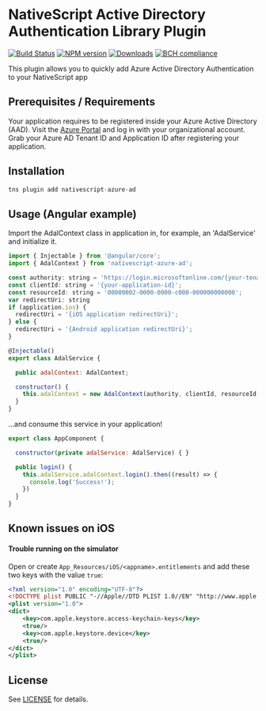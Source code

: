 # NativeScript Active Directory Authentication Library Plugin

[![Build Status][build-status]][build-url]
[![NPM version][npm-image]][npm-url]
[![Downloads][downloads-image]][npm-url]
[![BCH compliance][bch-url-repo]][bch-url]

[build-status]:https://travis-ci.org/NavaraBV/nativescript-adal.svg?branch=master
[build-url]:https://travis-ci.org/NavaraBV/nativescript-adal
[bch-url-repo]:https://bettercodehub.com/edge/badge/NavaraBV/nativescript-adal?branch=master
[bch-url]:https://bettercodehub.com/
[npm-image]:https://img.shields.io/npm/v/@navara/nativescript-adal.svg
[npm-url]:https://npmjs.org/package/@navara/nativescript-adal
[downloads-image]:http://img.shields.io/npm/dm/@navara/nativescript-adal.svg

This plugin allows you to quickly add Azure Active Directory Authentication to your NativeScript app

## Prerequisites / Requirements

Your application requires to be registered inside your Azure Active Directory (AAD). Visit the [Azure Portal](https://portal.azure.com) and log in with your organizational account. Grab your Azure AD Tenant ID and Application ID after registering your application.

## Installation

```javascript
tns plugin add nativescript-azure-ad
```

## Usage (Angular example)

Import the AdalContext class in application in, for example, an 'AdalService' and initialize it.

```javascript
import { Injectable } from '@angular/core';
import { AdalContext } from 'nativescript-azure-ad';

const authority: string = 'https://login.microsoftonline.com/{your-tenant-id}';
const clientId: string = '{your-application-id}';
const resourceId: string = '00000002-0000-0000-c000-000000000000';
var redirectUri: string
if (application.ios) {
  redirectUri = '{iOS application redirectUri}';
} else {
  redirectUri = '{Android application redirectUri}';
}

@Injectable()
export class AdalService {

  public adalContext: AdalContext;

  constructor() {
    this.adalContext = new AdalContext(authority, clientId, resourceId, redirectUri);
  }
}
```

...and consume this service in your application!

```javascript
export class AppComponent {

  constructor(private adalService: AdalService) { }

  public login() {
    this.adalService.adalContext.login().then((result) => {
      console.log('Success!');
    })
  }
}
```

## Known issues on iOS

#### Trouble running on the simulator
Open or create `App_Resources/iOS/<appname>.entitlements` and add these two keys with the value `true`:

```xml
<?xml version="1.0" encoding="UTF-8"?>
<!DOCTYPE plist PUBLIC "-//Apple//DTD PLIST 1.0//EN" "http://www.apple.com/DTDs/PropertyList-1.0.dtd">
<plist version="1.0">
<dict>
    <key>com.apple.keystore.access-keychain-keys</key>
    <true/>
    <key>com.apple.keystore.device</key>
    <true/>
</dict>
</plist>
```
    
## License

See [LICENSE](LICENSE) for details.
